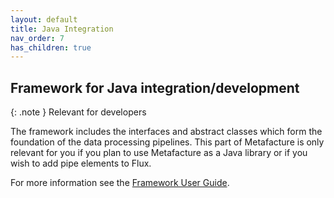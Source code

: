 ```yaml
---
layout: default
title: Java Integration
nav_order: 7
has_children: true
---
```


## Framework for Java integration/development

{: .note }
Relevant for developers

The framework includes the interfaces and abstract classes which form the foundation of the data processing pipelines. This part of Metafacture is only relevant for you if you plan to use Metafacture as a Java library or if you wish to add pipe elements to Flux.

For more information see the [Framework User Guide](Framework-User-Guide.html).